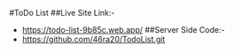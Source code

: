 #ToDo List
##Live Site Link:-
+ https://todo-list-9b85c.web.app/
##Server Side Code:-
+ https://github.com/46ra20/TodoList.git
